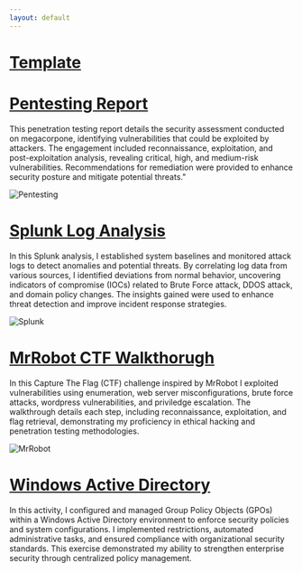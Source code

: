 ```yaml
---
layout: default
---
```

# [Template](./index2.md)

# [Pentesting Report](https://drive.google.com/file/d/1ABmMokKL_AiCh6CGznK663EJDEh7kppu/view?usp=sharing)

This penetration testing report details the security assessment conducted on megacorpone, identifying vulnerabilities that 
could be exploited by attackers. The engagement included reconnaissance, exploitation, and post-exploitation analysis, 
revealing critical, high, and medium-risk vulnerabilities. Recommendations for remediation were provided to enhance security
posture and mitigate potential threats."

![Pentesting](https://www.shutterstock.com/image-vector/pentesting-software-minimal-infographic-web-260nw-1690813600.jpg)

# [Splunk Log Analysis](https://drive.google.com/file/d/1dKfPR4RsnlaR86V7QtOpbWqBXdIit0t5/view?usp=sharing)

In this Splunk analysis, I established system baselines and monitored attack logs to detect anomalies and potential threats. 
By correlating log data from various sources, I identified deviations from normal behavior, uncovering indicators of 
compromise (IOCs) related to Brute Force attack, DDOS attack, and domain policy changes. The insights gained were used to 
enhance threat detection and improve incident response strategies.

![Splunk](https://discoveredintelligence.com/wp-content/uploads/2017/01/splunk_data_integration.png)

# [MrRobot CTF Walkthorugh](https://drive.google.com/file/d/1VfwPWVlOGWI69MmZcE1jEXkZTCCd7_ex/view?usp=sharing)

In this Capture The Flag (CTF) challenge inspired by MrRobot I exploited vulnerabilities using enumeration, web server 
misconfigurations, brute force attacks, wordpress vulnerabilities, and priviledge escalation. The walkthrough details each
step, including reconnaissance, exploitation, and flag retrieval, demonstrating my proficiency in ethical hacking and 
penetration testing methodologies.

![MrRobot](https://images.squarespace-cdn.com/content/v1/56dc8e484d088e50d808772d/1469693706604-IA9JQWPOVNEA8QQ5BYDM/image-asset.jpeg)

# [Windows Active Directory](./windowsad.md)

In this activity, I configured and managed Group Policy Objects (GPOs) within a Windows Active Directory environment to 
enforce security policies and system configurations. I implemented restrictions, automated administrative tasks, and ensured 
compliance with organizational security standards. This exercise demonstrated my ability to strengthen enterprise security 
through centralized policy management.
